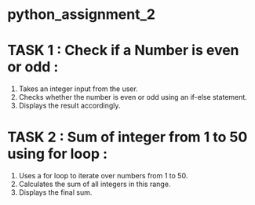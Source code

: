 # python_assignment_2
# TASK 1 : Check if a Number is even or odd :<br>
1. Takes an integer input from the user. <br>
2. Checks whether the number is even or odd using an if-else statement. <br>
3. Displays the result accordingly.

# TASK 2 : Sum of integer from 1 to 50 using for loop :<br>
1. Uses a for loop to iterate over numbers from 1 to 50.<br>
2. Calculates the sum of all integers in this range.<br>
3. Displays the final sum.
